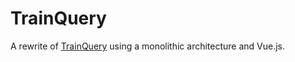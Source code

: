 # TrainQuery

A rewrite of [TrainQuery](https://github.com/schel-d/melbpt) using a monolithic architecture and Vue.js.
